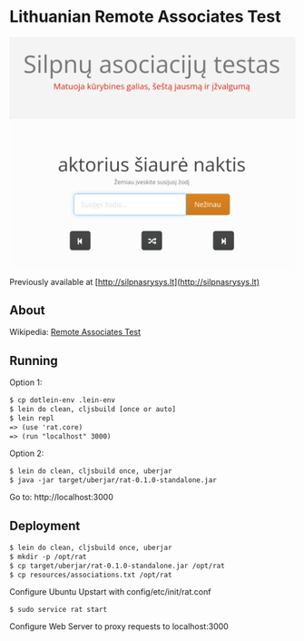 # Lithuanian Remote Associates Test

![silpnasrysys.lt preview](rat-lt.png)

Previously available at [http://silpnasrysys.lt](http://silpnasrysys.lt)

## About

Wikipedia: [Remote Associates Test](http://silpnasrysys.lt/)

## Running 

Option 1:

```commandline
$ cp dotlein-env .lein-env
$ lein do clean, cljsbuild [once or auto]
$ lein repl
=> (use 'rat.core)
=> (run "localhost" 3000)
```

Option 2:

```commandline
$ lein do clean, cljsbuild once, uberjar
$ java -jar target/uberjar/rat-0.1.0-standalone.jar
```

Go to: http://localhost:3000

## Deployment

    $ lein do clean, cljsbuild once, uberjar
    $ mkdir -p /opt/rat
    $ cp target/uberjar/rat-0.1.0-standalone.jar /opt/rat
    $ cp resources/associations.txt /opt/rat

Configure Ubuntu Upstart with config/etc/init/rat.conf

    $ sudo service rat start
    
Configure Web Server to proxy requests to localhost:3000
